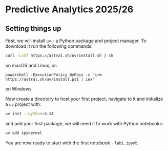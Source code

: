 # Predictive Analytics 2025/26

## Setting things up
First, we will install `uv` - a Python package and project manager. To download it run the following commands:
```zsh
curl -LsSf https://astral.sh/uv/install.sh | sh
```
on macOS and Linux, or:
```
powershell -ExecutionPolicy ByPass -c "irm https://astral.sh/uv/install.ps1 | iex"
```
on Windows.

Now create a directory to host your first project, navigate to it and initialize a `uv` project with:
```zsh
uv init --python=3.14
```

and add your first package, we will need it to work with Python notebooks:
```zsh
uv add ipykernel
```

You are now ready to start with the first notebook - `lab1.ipynb`.
